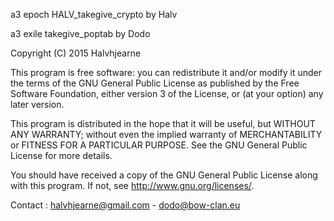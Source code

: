 a3 epoch HALV_takegive_crypto by Halv

a3 exile takegive_poptab by Dodo

Copyright (C) 2015 Halvhjearne

This program is free software: you can redistribute it and/or modify it under the terms of the GNU General Public License as published by the Free Software Foundation, either version 3 of the License, or (at your option) any later version.

This program is distributed in the hope that it will be useful, but WITHOUT ANY WARRANTY; without even the implied warranty of MERCHANTABILITY or FITNESS FOR A PARTICULAR PURPOSE. See the GNU General Public License for more details.

You should have received a copy of the GNU General Public License along with this program. If not, see http://www.gnu.org/licenses/.

Contact : halvhjearne@gmail.com - dodo@bow-clan.eu
